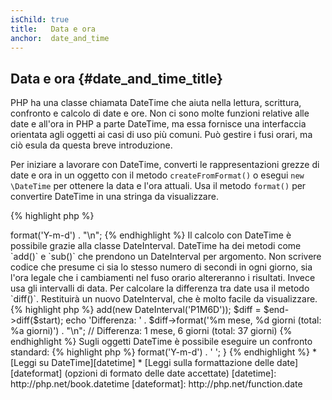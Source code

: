 ```yaml
---
isChild: true
title:   Data e ora
anchor:  date_and_time
---
```


## Data e ora {#date_and_time_title}

PHP ha una classe chiamata DateTime che aiuta nella lettura, scrittura,
confronto e calcolo di date e ore. Non ci sono molte funzioni relative alle date
e all'ora in PHP a parte DateTime, ma essa fornisce una interfaccia orientata
agli oggetti ai casi di uso più comuni. Può gestire i fusi orari, ma ciò esula
da questa breve introduzione.

Per iniziare a lavorare con DateTime, converti le rappresentazioni grezze di
date e ora in un oggetto con il metodo `createFromFormat()` o esegui
`new \DateTime` per ottenere la data e l'ora attuali. Usa il metodo `format()`
per convertire DateTime in una stringa da visualizzare.

{% highlight php %}
<?php
$raw = '22. 11. 1968';
$start = DateTime::createFromFormat('d. m. Y', $raw);

echo 'Data inizio: ' . $start->format('Y-m-d') . "\n";
{% endhighlight %}

Il calcolo con DateTime è possibile grazie alla classe DateInterval. DateTime ha
dei metodi come `add()` e `sub()` che prendono un DateInterval per argomento.
Non scrivere codice che presume ci sia lo stesso numero di secondi in ogni
giorno, sia l'ora legale che i cambiamenti nel fuso orario altereranno i
risultati. Invece usa gli intervalli di data. Per calcolare la differenza tra
date usa il metodo `diff()`. Restituirà un nuovo DateInterval, che è molto
facile da visualizzare.

{% highlight php %}
<?php
// crea una copia di $start e aggiungi un mese e 6 giorni
$end = clone $start;
$end->add(new DateInterval('P1M6D'));

$diff = $end->diff($start);
echo 'Differenza: ' . $diff->format('%m mese, %d giorni (total: %a giorni)') . "\n";
// Differenza: 1 mese, 6 giorni (total: 37 giorni)
{% endhighlight %}

Sugli oggetti DateTime è possibile eseguire un confronto standard:

{% highlight php %}
<?php
if ($start < $end) {
    echo "L'inizio è prima della fine!\n";
}
{% endhighlight %}

Un ultimo esempio per dimostrare l'utilizzo della classe DatePeriod. Viene usata
per iterare su eventi ricorrenti. Può prendere due oggetti DateTime, inizio e
fine, e l'intervallo per il quale restituirà tutti gli eventi compresi.

{% highlight php %}
<?php
// mostra tutti i giovedì tra $start e $end
$periodInterval = \DateInterval::createFromDateString('first thursday');
$periodIterator = new \DatePeriod($start, $periodInterval, $end, \DatePeriod::EXCLUDE_START_DATE);

foreach ($periodIterator as $date) {
    // visualizza ogni data nel periodo
    echo $date->format('Y-m-d') . ' ';
}
{% endhighlight %}

* [Leggi su DateTime][datetime]
* [Leggi sulla formattazione delle date][dateformat] (opzioni di formato delle date accettate)

[datetime]: http://php.net/book.datetime
[dateformat]: http://php.net/function.date
